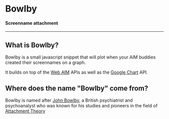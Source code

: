 # Bowlby
#### Screenname attachment
***

## What is Bowlby?

Bowlby is a small javascript snippet that will plot when your AIM buddies created their screennames on a graph.

It builds on top of the [Web AIM](http://dev.aol.com/aim/web) APIs as well as the [Google Chart](http://code.google.com/apis/chart/) API.

## Where does the name "Bowlby" come from?

Bowlby is named after [John Bowlby](http://en.wikipedia.org/wiki/John_Bowlby), a British psychiatrist and psychoanalyst who was known for his studies and pioneers in the field of [Attachment Theory](http://en.wikipedia.org/wiki/Attachment_theory)

